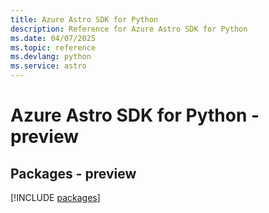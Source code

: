 ```yaml
---
title: Azure Astro SDK for Python
description: Reference for Azure Astro SDK for Python
ms.date: 04/07/2025
ms.topic: reference
ms.devlang: python
ms.service: astro
---
```

# Azure Astro SDK for Python - preview
## Packages - preview
[!INCLUDE [packages](astro-index.md)]